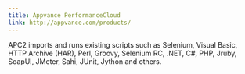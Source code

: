 ```yaml
---
title: Appvance PerformanceCloud
link: http://appvance.com/products/
---
```


APC2 imports and runs existing scripts such as Selenium, Visual Basic, HTTP Archive (HAR), Perl, Groovy, Selenium RC, .NET, C#, PHP, Jruby, SoapUI, JMeter, Sahi, JUnit, Jython and others.
